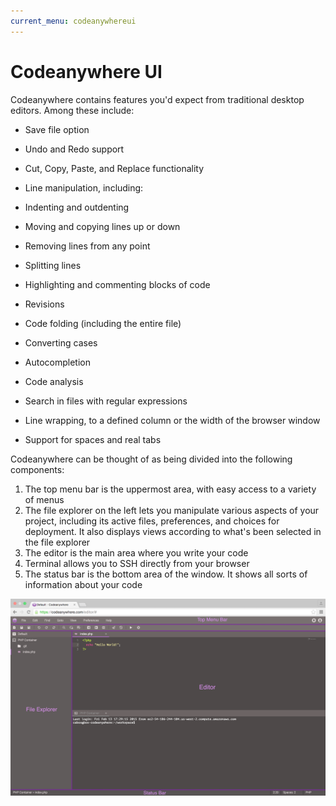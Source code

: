```yaml
---
current_menu: codeanywhereui
---
```


# Codeanywhere UI

Codeanywhere contains features you'd expect from traditional desktop editors. Among these include:

 - Save file option
 - Undo and Redo support
 - Cut, Copy, Paste, and Replace functionality
 - Line manipulation, including:
 
  - Indenting and outdenting
  - Moving and copying lines up or down
  - Removing lines from any point
  - Splitting lines
  
 - Highlighting and commenting blocks of code
 - Revisions
 - Code folding (including the entire file)
 - Converting cases
 - Autocompletion
 - Code analysis
 - Search in files with regular expressions
 - Line wrapping, to a defined column or the width of the browser window
 - Support for spaces and real tabs

Codeanywhere can be thought of as being divided into the following components:
1. The top menu bar is the uppermost area, with easy access to a variety of menus
2. The file explorer on the left lets you manipulate various aspects of your project, including its active files, preferences, and choices for deployment. It also displays views according to what's been selected in the file explorer
3. The editor is the main area where you write your code
4. Terminal allows you to SSH directly from your browser
5. The status bar is the bottom area of the window. It shows all sorts of information about your code

![editor](images/editor.png "editor")

